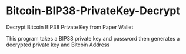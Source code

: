 # Bitcoin-BIP38-PrivateKey-Decrypt
Decrypt Bitcoin BIP38 Private Key from Paper Wallet

This program takes a BIP38 private key and password
then generates a decrypted private key and Bitcoin Address
